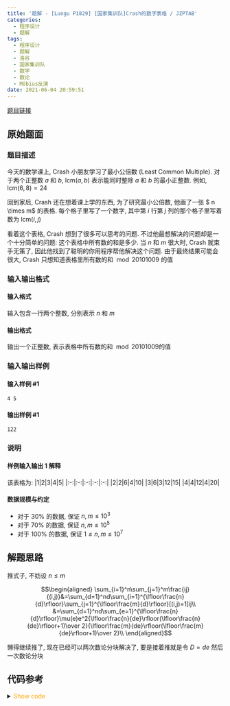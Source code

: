 ```yaml
---
title: '题解 - [Luogu P1829] [国家集训队]Crash的数字表格 / JZPTAB'
categories:
  - 程序设计
  - 题解
tags:
  - 程序设计
  - 题解
  - 洛谷
  - 国家集训队
  - 数学
  - 数论
  - Möbius反演
date: 2021-06-04 20:59:51
---
```

[题目链接](https://www.luogu.com.cn/problem/P1829)

<!-- more -->

## 原始题面

### 题目描述

今天的数学课上, Crash 小朋友学习了最小公倍数 (Least Common Multiple). 对于两个正整数 $a$ 和 $b$, $\text{lcm}(a,b)$ 表示能同时整除 $a$ 和 $b$ 的最小正整数. 例如, $\text{lcm}(6, 8) = 24$

回到家后, Crash 还在想着课上学的东西, 为了研究最小公倍数, 他画了一张 $ n \times m$ 的表格. 每个格子里写了一个数字, 其中第 $i$ 行第 $j$ 列的那个格子里写着数为 $\text{lcm}(i, j)$

看着这个表格, Crash 想到了很多可以思考的问题. 不过他最想解决的问题却是一个十分简单的问题: 这个表格中所有数的和是多少. 当 $n$ 和 $m$ 很大时, Crash 就束手无策了, 因此他找到了聪明的你用程序帮他解决这个问题. 由于最终结果可能会很大, Crash 只想知道表格里所有数的和 $\bmod 20101009$ 的值

### 输入输出格式

#### 输入格式

输入包含一行两个整数, 分别表示 $n$ 和 $m$

#### 输出格式

输出一个正整数, 表示表格中所有数的和 $\bmod 20101009$的值

### 输入输出样例

#### 输入样例 #1

```input1
4 5
```

#### 输出样例 #1

```output1
122
```

### 说明

#### 样例输入输出 1 解释

该表格为:
|$1$|$2$|$3$|$4$|$5$|
|:-:|:-:|:-:|:-:|:-:|
|$2$|$2$|$6$|$4$|$10$|
|$3$|$6$|$3$|$12$|$15$|
|$4$|$4$|$12$|$4$|$20$|

#### 数据规模与约定

- 对于 $30\%$ 的数据, 保证 $n, m \le 10^3$
- 对于 $70\%$ 的数据, 保证 $n, m \le 10^5$
- 对于 $100\%$ 的数据, 保证 $1\le n,m \le 10^7$

## 解题思路

推式子, 不妨设 $n\leqslant m$

$$\begin{aligned}
  \sum_{i=1}^n\sum_{j=1}^m\frac{ij}{(i,j)}&=\sum_{d=1}^nd\sum_{i=1}^{\lfloor\frac{n}{d}\rfloor}\sum_{j=1}^{\lfloor\frac{m}{d}\rfloor}[(i,j)=1]ij\\
  &=\sum_{d=1}^nd\sum_{e=1}^{\lfloor\frac{n}{d}\rfloor}\mu(e)e^2{\lfloor\frac{n}{de}\rfloor(\lfloor\frac{n}{de}\rfloor+1)\over 2}{\lfloor\frac{m}{de}\rfloor(\lfloor\frac{m}{de}\rfloor+1)\over 2}\\
\end{aligned}$$

懒得继续推了, 现在已经可以两次数论分块解决了, 要是接着推就是令 $D=de$ 然后一次数论分块

## 代码参考

<details>
<summary><font color='orange'>Show code</font></summary>

```cpp
/*
 * @Author: Tifa
 * @LastEditTime: 2021-06-04 20:59:51
 * @Description:
 */
#include <bits/stdc++.h>
using namespace std;
using i64 = int64_t;

#define _for(i, l, r) for (decltype(l + r) i = (l); i <= (r); ++i)

const int OFFSET = 5;
const int N = 1e7, mod = 20101009;
int prime[N / 10 + OFFSET], cnt_prime;
bool vis[N + OFFSET];
i64 mu[N + OFFSET], sum[N + OFFSET];

void init(int n = N) {
    mu[1] = 1;
    _for(i, 2, n) {
        if (!vis[i]) mu[prime[++cnt_prime] = i] = -1;
        for (int j = 1; j <= cnt_prime && i * prime[j] <= n; ++j) {
            vis[i * prime[j]] = 1;
            if (i % prime[j] == 0) break;
            mu[i * prime[j]] = -mu[i];
        }
    }
    _for(i, 1, n) sum[i] = (sum[i - 1] + 1ll * i * i % mod * (mu[i] + mod)) % mod;
}
i64 f(i64 x, i64 y) { return x * (x + 1) / 2 % mod * (y * (y + 1) / 2 % mod) % mod; }

int main() {
    int n, m;
    cin >> n >> m;
    init(min(m, n));
    i64 res = 0;
    for (int l = 1, r; l <= min(m, n); l = r + 1) {
        r = min(n / (n / l), m / (m / l));
        int res2 = 0, nl = n / l, ml = m / l;
        for (int l2 = 1, r2; l2 <= min(nl, ml); l2 = r2 + 1) {
            r2 = min(nl / (nl / l2), ml / (ml / l2));
            (res2 += (sum[r2] - sum[l2 - 1] + mod) * f(nl / l2, ml / l2) % mod) %= mod;
        }
        (res += (r - l + 1ll) * (l + r) / 2 % mod * res2 % mod) %= mod;
    }
    cout << res;
    return 0;
}
```

</details>
